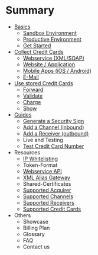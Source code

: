 # Summary

* [Basics](README.md)
   * [Sandbox Environment](live_mode-test.md)
   * [Productive Environment](introduction.md)
   * [Get Started](get_started.md)
* [Collect Credit Cards](collect_credit_cards.md)
   * [Webservice (XML/SOAP)](webservice.md)
   * [Website / Application](website-application.md)
   * [Mobile Apps (iOS / Android)](mobile-app.md)
   * [E-Mail](e-mail.md)
* [Use stored Credit Cards](utilize.md)
   * [Forward](forward.md)
   * [Validate](validate.md)
   * [Charge](charge.md)
   * [Show](show.md)
* [Guides](guides.md)
   * [Generate a Security Sign](generate_a_security_sign.md)
   * [Add a Channel (inbound)](add_a_channel_inbound.md)
   * [Add a Receiver (outbound)](add_a_receiver_outbound.md)
   * Live and Testing
   * [Test Credit Card Number](test_credit_card_number.md)
* Resources
   * [IP Whitelisting](ip_whitelisting.md)
   * Token-Format
   * [Webservice API](webservice_api.md)
   * [XML Alias Gateway](xml_alias_gateway.md)
   * Shared-Certificates
   * [Supported Acquirer](supported_acquirer.md)
   * [Supported Channels](supported_channels.md)
   * [Supported Receivers](supported_receivers.md)
   * [Supported Credit Cards](supported_credit_cards.md)
* Others
   * Showcase
   * Billing Plan
   * Glossary
   * FAQ
   * Contact us

